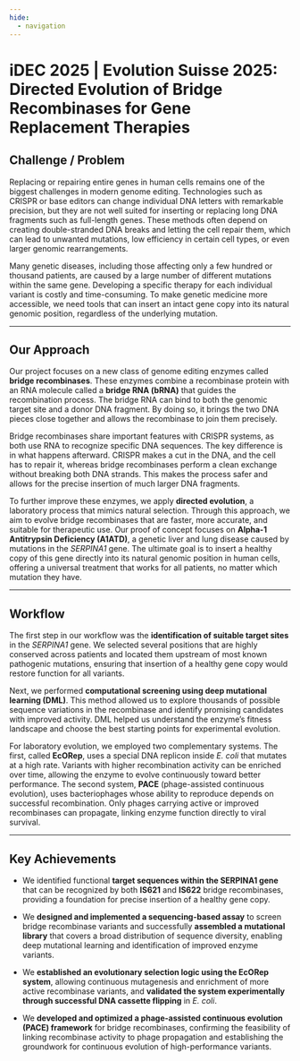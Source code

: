 ```yaml
---
hide:
  - navigation
---
```


 
# iDEC 2025 | Evolution Suisse 2025: Directed Evolution of Bridge Recombinases for Gene Replacement Therapies



## Challenge / Problem  

Replacing or repairing entire genes in human cells remains one of the biggest challenges in modern genome editing. Technologies such as CRISPR or base editors can change individual DNA letters with remarkable precision, but they are not well suited for inserting or replacing long DNA fragments such as full-length genes. These methods often depend on creating double-stranded DNA breaks and letting the cell repair them, which can lead to unwanted mutations, low efficiency in certain cell types, or even larger genomic rearrangements.  

Many genetic diseases, including those affecting only a few hundred or thousand patients, are caused by a large number of different mutations within the same gene. Developing a specific therapy for each individual variant is costly and time-consuming. To make genetic medicine more accessible, we need tools that can insert an intact gene copy into its natural genomic position, regardless of the underlying mutation.  

---

## Our Approach  

Our project focuses on a new class of genome editing enzymes called **bridge recombinases**. These enzymes combine a recombinase protein with an RNA molecule called a **bridge RNA (bRNA)** that guides the recombination process. The bridge RNA can bind to both the genomic target site and a donor DNA fragment. By doing so, it brings the two DNA pieces close together and allows the recombinase to join them precisely.  

Bridge recombinases share important features with CRISPR systems, as both use RNA to recognize specific DNA sequences. The key difference is in what happens afterward. CRISPR makes a cut in the DNA, and the cell has to repair it, whereas bridge recombinases perform a clean exchange without breaking both DNA strands. This makes the process safer and allows for the precise insertion of much larger DNA fragments.  

To further improve these enzymes, we apply **directed evolution**, a laboratory process that mimics natural selection. Through this approach, we aim to evolve bridge recombinases that are faster, more accurate, and suitable for therapeutic use. Our proof of concept focuses on **Alpha-1 Antitrypsin Deficiency (A1ATD)**, a genetic liver and lung disease caused by mutations in the *SERPINA1* gene. The ultimate goal is to insert a healthy copy of this gene directly into its natural genomic position in human cells, offering a universal treatment that works for all patients, no matter which mutation they have.  

---

## Workflow  

The first step in our workflow was the **identification of suitable target sites** in the *SERPINA1* gene. We selected several positions that are highly conserved across patients and located them upstream of most known pathogenic mutations, ensuring that insertion of a healthy gene copy would restore function for all variants.  

Next, we performed **computational screening using deep mutational learning (DML)**. This method allowed us to explore thousands of possible sequence variations in the recombinase and identify promising candidates with improved activity. DML helped us understand the enzyme’s fitness landscape and choose the best starting points for experimental evolution.  

For laboratory evolution, we employed two complementary systems. The first, called **EcORep**, uses a special DNA replicon inside *E. coli* that mutates at a high rate. Variants with higher recombination activity can be enriched over time, allowing the enzyme to evolve continuously toward better performance. The second system, **PACE** (phage-assisted continuous evolution), uses bacteriophages whose ability to reproduce depends on successful recombination. Only phages carrying active or improved recombinases can propagate, linking enzyme function directly to viral survival.  

---

## Key Achievements  

- We identified functional **target sequences within the SERPINA1 gene** that can be recognized by both **IS621** and **IS622** bridge recombinases, providing a foundation for precise insertion of a healthy gene copy.  

- We **designed and implemented a sequencing-based assay** to screen bridge recombinase variants and successfully **assembled a mutational library** that covers a broad distribution of sequence diversity, enabling deep mutational learning and identification of improved enzyme variants.  

- We **established an evolutionary selection logic using the EcORep system**, allowing continuous mutagenesis and enrichment of more active recombinase variants, and **validated the system experimentally through successful DNA cassette flipping** in *E. coli*.  

- We **developed and optimized a phage-assisted continuous evolution (PACE) framework** for bridge recombinases, confirming the feasibility of linking recombinase activity to phage propagation and establishing the groundwork for continuous evolution of high-performance variants.  
